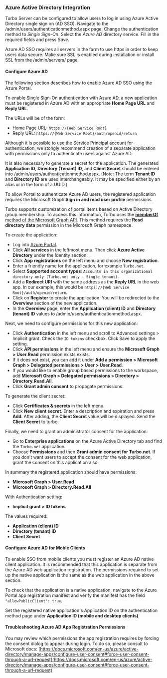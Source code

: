### Azure Active Directory Integration

Turbo Server can be configured to allow users to log in using Azure Active Directory single sign on (AD SSO). Navigate to the /admin/users/authenticationmethod.aspx page. Change the authentication method to *Single Sign-On*. Select the *Azure AD* directory service. Fill in the required fields and press *Save*.

Azure AD SSO requires all servers in the farm to use https in order to keep users data secure. Make sure SSL is enabled during installation or install SSL from the /admin/servers/ page.

#### Configure Azure AD

The following section describes how to enable Azure AD SSO using the Azure Portal.

To enable Single Sign-On authentication with Azure AD, a new application must be registered in Azure AD with an appropriate **Home Page URL** and **Reply URL**.

The URLs will be of the form:

- Home Page URL: `https://{Web Service Root}`
- Reply URL: `https://{Web Service Root}/auth/openid/return`

Although it is possible to use the Service Principal account for authentication, we stongly recommend creation of a separate application with permissions only to authenticate users against Azure AD.

It is also necessary to generate a secret for the application. The generated **Application ID**, **Directory (Tenant) ID**, and **Client Secret** should be entered into /admin/users/authenticationmethod.aspx. (Note: The term **Tenant ID** and **Directory ID** are used interchangeably. It may be specified either by an alias or in the form of a UUID.)

To allow Portal to authenticate Azure AD users, the registered application requires the Microsoft Graph **Sign in and read user profile** permissions.

Turbo supports customization of portal items based on Active Directory group membership. To access this information, Turbo uses the [**memberOf** method of the Microsoft Graph API](https://docs.microsoft.com/en-us/graph/api/user-list-memberof?view=graph-rest-1.0). This method requires the **Read directory data** permission in the Microsoft Graph namespace.

To create the application:

* Log into [Azure Portal](https://portal.azure.com).
* Click **All services** in the leftmost menu. Then click **Azure Active Directory** under the Identity section.
* Click **App registrations** on the left menu and choose **New registration**.
* Enter a friendly name for the application, for example `Turbo.net`. 
* Select **Supported account types**: `Accounts in this organizational directory only (Turbo.net only - Single tenant)`.
* Add a **Redirect URI** with the same address as the **Reply URL** in the web app. In our example, this would be `https://{Web Service Root}/auth/openid/return`.
* Click on **Register** to create the application. You will be redirected to the **Overview** section of the new application.
* In the **Overview** page, enter the **Application (client) ID** and **Directory (tenant) ID** values to /admin/users/authenticationmethod.aspx.

Next, we need to configure permissions for this new application:

* Click **Authentication** in the left menu and scroll to Advanced settings > Implicit grant. Check the `ID tokens` checkbox. Click Save to apply the setting.
* Click **API permissions** in the left menu and ensure the **Microsoft Graph > User.Read** permission exists exists.
* If it does not exist, you can add it under **Add a permission > Microsoft Graph > Delegated permissions > User > User.Read**.
* If you would like to enable group based permissions to the workspace, add **Microsoft Graph > Delegated permissions > Directory > Directory.Read.All**.
* Click **Grant admin consent** to propagate permissions.

To generate the client secret:

* Click **Certificates & secrets** in the left menu. 
* Click **New client secret**. Enter a description and expiration and press **Add**. After adding, the **Client Secret** value will be displayed. Send the **Client Secret** to turbo.

Finally, we need to grant an administrator consent for the application:

* Go to **Enterprise applications** on the Azure Active Directory tab and find the `Turbo.net` application.
* Choose **Permissions** and then **Grant admin consent for Turbo.net**. If you don't want users to accept the consent for the web application, grant the consent on this application also.

In summary the registered application should have permissions:
* **Microsoft Graph > User.Read**
* **Microsoft Graph > Directory.Read.All**

With Authentication setting:
* **Implicit grant > ID tokens**

The values required:
* **Application (client) ID**
* **Directory (tenant) ID**
* **Client Secret**

#### Configure Azure AD for Moble Clients

To enable SSO from mobile clients you must register an Azure AD native client application. It is recommended that this application is separate from the Azure AD web application registration. The permissions required to set up the native application is the same as the web application in the above section. 

To check that the application is a native application, navigate to the Azure Portal app registration manifest and verify the manifest has the field `"allowPublicClient": true`.

Set the registered native application's Application ID on the authentication method page under **Application ID (mobile and desktop clients)**.

#### Troubleshooting Azure AD App Registration Permissions

You may review which permissions the app registration requires by forcing the consent dialog to appear during login. To do so, please consult to Microsoft docs: [https://docs.microsoft.com/en-us/azure/active-directory/manage-apps/configure-user-consent#force-user-consent-through-a-url-request](https://docs.microsoft.com/en-us/azure/active-directory/manage-apps/configure-user-consent#force-user-consent-through-a-url-request)
